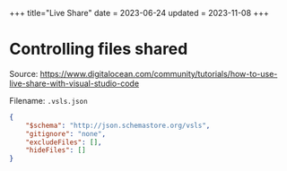 +++
title="Live Share"
date = 2023-06-24
updated = 2023-11-08
+++

# Controlling files shared

Source: <https://www.digitalocean.com/community/tutorials/how-to-use-live-share-with-visual-studio-code>

Filename: `.vsls.json`

```json
{
    "$schema": "http://json.schemastore.org/vsls",
    "gitignore": "none",
    "excludeFiles": [],
    "hideFiles": []
}
```
